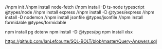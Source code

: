 //npm init
//npm install node-fetch
//npm install -D ts-node typescript @types/node
//npm install express
//npm install -D @types/express
//npm install -D nodemon
//npm install jsonfile @types/jsonfile
//npm install formidable @types/formidable

npm install pg dotenv
npm install -D @types/pg
npm install xlsx

https://github.com/IanLefcourte/SQL-BOLT/blob/master/Query-Answers.sql